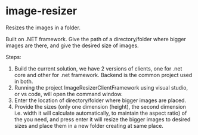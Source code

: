 # image-resizer
Resizes the images in a folder.

Built on .NET framework. 
Give the path of a directory/folder where bigger images are there, and give the desired size of images.

Steps:
1. Build the current solution, we have 2 versions of clients, one for .net core and other for .net framework. Backend is the common project used in both.
2. Running the project ImageResizerClientFramework using visual studio, or vs code, will open the command window.
3. Enter the location of directory/folder where bigger images are placed.
4. Provide the sizes (only one dimension (height), the second dimension i.e. width it will calculate automatically, to maintain the aspect ratio) of the you need, and press enter it will resize the bigger images to desired sizes and place them in a new folder creating at same place.
